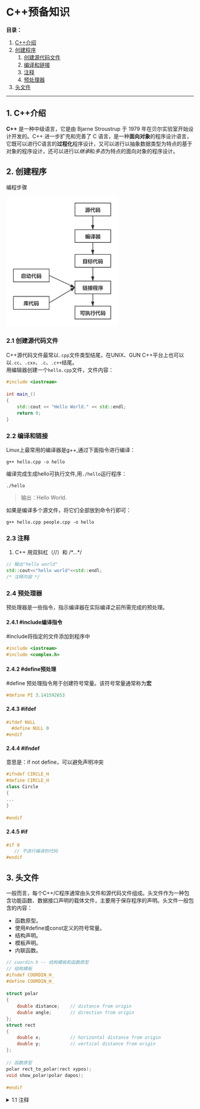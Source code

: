 # C++预备知识

**目录：**  
1. [C++介绍](#intro)
2. [创建程序](#program)
   1. [创建源代码文件](#create)
   2. [编译和链接](#compile)
   3. [注释](#com)
   4. [预处理器](#pre)
3. [头文件](#header)
-------------

<a id="intro"></a>
## 1. C++介绍  
**C++** 是一种中级语言，它是由 Bjarne Stroustrup 于 1979 年在贝尔实验室开始设计开发的。C++ 进一步扩充和完善了 C 语言，是一种**面向对象**的程序设计语言，它既可以进行C语言的**过程化**程序设计，又可以进行以抽象数据类型为特点的基于对象的程序设计，还可以进行以*继承*和*多态*为特点的面向对象的程序设计。

<a id="program"></a>
-----------
## 2. 创建程序
编程步骤
<p align="left">  
  <img src="/Imgs/pro_step.png" width="300"  alt="step"/>   
</p>  

<a id="create"></a>
### 2.1 创建源代码文件
C++源代码文件最常以`.cpp`文件类型结尾，在UNIX、GUN C++平台上也可以以`.cc`、`.cxx`、`.c`、`.c++`结尾。   
用编辑器创建一个`hello.cpp`文件，文件内容：  
``` C++
#include <iostream>

int main_()
{
	std::cout << "Hello World." << std::endl;
	return 0;
}

```

<a id="compile"></a>
### 2.2 编译和链接  
Linux上最常用的编译器是g++,通过下面指令进行编译：  
```
g++ hello.cpp -o hello
```
编译完成生成hello可执行文件,用`./hello`运行程序：
```
./hello	
```
>输出：Hello World.  

如果是编译多个源文件，将它们全部放到命令行即可：  
```
g++ hello.cpp people.cpp -o hello
```

<a id="com"></a>
### 2.3 注释 
1. C++ 用双斜杠（//）和 /\*...\*/  
``` C++
// 输出"hello world"
std::cout<<"hello world"<<std::endl;  
/* 注释内容 */
```  

<a id="pre"></a>
### 2.4 预处理器  
预处理器是一些指令，指示编译器在实际编译之前所需完成的预处理。
#### 2.4.1 #include编译指令
\#include将指定的文件添加到程序中  
``` C++
#include <iostream>
#include <complex.h>
```  
#### 2.4.2 #define预处理
\#define 预处理指令用于创建符号常量。该符号常量通常称为**宏**  
``` C++
#define PI 3.141592653
``` 

#### 2.4.3 #ifdef
``` C++
#ifdef NULL
  #define NULL 0
#endif
```  
#### 2.4.4 #ifndef
意思是：if not define，可以避免声明冲突
``` C++
#ifndef CIRCLE_H
#define CIRCLE_H
class Circle
{
...
}

#endif
```  
#### 2.4.5 #if
``` C++
#if 0
   // 不进行编译的代码
#endif
```
<a id="header"></a>
## 3. 头文件  
一般而言，每个C++/C程序通常由头文件和源代码文件组成。头文件作为一种包含功能函数、数据接口声明的载体文件，主要用于保存程序的声明。头文件一般包含的内容：  
- 函数原型。
- 使用#define或const定义的符号常量。
- 结构声明。
- 模板声明。
- 内联函数。  
``` C++
// coordin.h -- 结构模板和函数原型
// 结构模板
#ifndef COORDIN_H_
#define COORDIN_H_

struct polar
{
    double distance;    // distance from origin
    double angle;       // direction from origin
};
struct rect
{
    double x;        	// horizontal distance from origin
    double y;        	// vertical distance from origin
};

// 函数原型
polar rect_to_polar(rect xypos);
void show_polar(polar dapos);

#endif
```

<details>
<summary>1.1 注释</summary>
<p>① C++以双斜杠（//）打头。</p>

</details>
